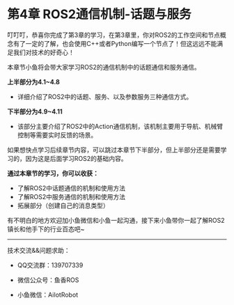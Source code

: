 # 第4章 ROS2通信机制-话题与服务

叮叮叮，恭喜你完成了第3章的学习，在第3章里，你对ROS2的工作空间和节点概念有了一定的了解，也会使用C++或者Python编写一个节点了！但这远远不能满足我们对技术的好奇心！

本章节小鱼将会带大家学习ROS2的通信机制中的话题通信和服务通信。



**上半部分为4.1~4.8**

- 详细介绍了ROS2中的话题、服务、以及参数服务三种通信方式。

**下半部分为4.9~4.11**

- 该部分主要介绍了ROS2中的Action通信机制，该机制主要用于导航、机械臂控制等需要实时反馈的场景。


如果想快点学习后续章节内容，可以跳过本章节下半部分，但上半部分还是需要学习的，因为这是后面学习ROS2的基础内容。



**通过本章节的学习，你可以收获：**

- 了解ROS2中话题通信的机制和使用方法
- 了解ROS2中服务通信的机制和使用方法
- 拓展部分（创建自己的消息类型）






有不明白的地方欢迎加小鱼微信和小鱼一起沟通，接下来小鱼带你一起了解ROS2镇长和他手下的行业百态吧~


------


技术交流&&问题求助：

- QQ交流群：139707339

- 微信公众号：鱼香ROS

- 小鱼微信：AiIotRobot





